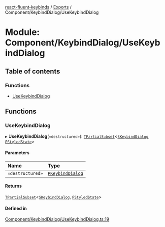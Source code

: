 [react-fluent-keybinds](../README.md) / [Exports](../modules.md) / Component/KeybindDialog/UseKeybindDialog

# Module: Component/KeybindDialog/UseKeybindDialog

## Table of contents

### Functions

- [UseKeybindDialog](Component_KeybindDialog_UseKeybindDialog.md#usekeybinddialog)

## Functions

### UseKeybindDialog

▸ **UseKeybindDialog**(`«destructured»`): [`TPartialSubset`](Utility_Utility_Types.md#tpartialsubset)\<[`SKeybindDialog`](Component_KeybindDialog_KeybindDialog_Types.md#skeybinddialog), [`FStyledState`](../interfaces/Utility_Utility_Types.FStyledState.md)\>

#### Parameters

| Name | Type |
| :------ | :------ |
| `«destructured»` | [`PKeybindDialog`](Component_KeybindDialog_KeybindDialog_Types.md#pkeybinddialog) |

#### Returns

[`TPartialSubset`](Utility_Utility_Types.md#tpartialsubset)\<[`SKeybindDialog`](Component_KeybindDialog_KeybindDialog_Types.md#skeybinddialog), [`FStyledState`](../interfaces/Utility_Utility_Types.FStyledState.md)\>

#### Defined in

[Component/KeybindDialog/UseKeybindDialog.ts:19](https://github.com/GageSorrell/FluentReactKeybinds/blob/b173d2b/Source/Component/KeybindDialog/UseKeybindDialog.ts#L19)
